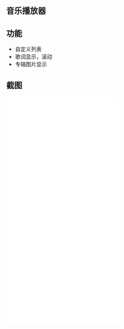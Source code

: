 ## 音乐播放器

## 功能

- 自定义列表
- 歌词显示，滚动
- 专辑图片显示

## 截图

![](./screenshots/1.pgn)
![](./screenshots/2.pgn)
![](./screenshots/3.pgn)
![](./screenshots/4.pgn)

